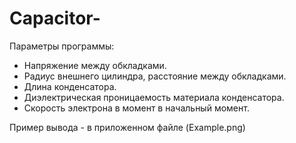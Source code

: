 # Capacitor-
Параметры программы:
 - Напряжение между обкладками.
 - Радиус внешнего цилиндра, расстояние между обкладками.
 - Длина конденсатора.
 - Диэлектрическая проницаемость материала конденсатора.
 - Скорость электрона в момент в начальный момент.
 
Пример вывода - в приложенном файле (Example.png)

